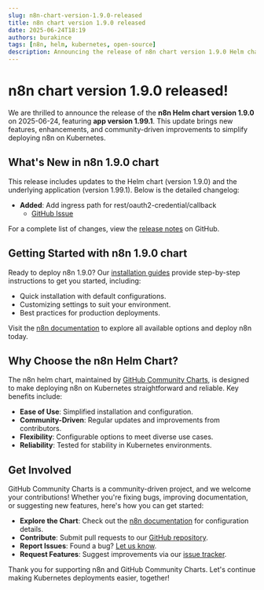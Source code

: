 ```yaml
---
slug: n8n-chart-version-1.9.0-released
title: n8n chart version 1.9.0 released
date: 2025-06-24T18:19
authors: burakince
tags: [n8n, helm, kubernetes, open-source]
description: Announcing the release of n8n chart version 1.9.0 Helm chart, featuring app version 1.99.1, with new features and community-driven improvements.
---
```


# n8n chart version 1.9.0 released!

We are thrilled to announce the release of the **n8n Helm chart version 1.9.0** on 2025-06-24, featuring **app version 1.99.1**. This update brings new features, enhancements, and community-driven improvements to simplify deploying n8n on Kubernetes.

## What's New in n8n 1.9.0 chart

This release includes updates to the Helm chart (version 1.9.0) and the underlying application (version 1.99.1). Below is the detailed changelog:

- **Added**: Add ingress path for rest/oauth2-credential/callback
    - [GitHub Issue](https://github.com/community-charts/helm-charts/issues/141)


For a complete list of changes, view the [release notes](https://github.com/community-charts/helm-charts/releases/tag/n8n-1.9.0) on GitHub.

<!-- truncate -->

## Getting Started with n8n 1.9.0 chart

Ready to deploy n8n 1.9.0? Our [installation guides](https://community-charts.github.io/docs/category/n8n) provide step-by-step instructions to get you started, including:

- Quick installation with default configurations.
- Customizing settings to suit your environment.
- Best practices for production deployments.

Visit the [n8n documentation](https://community-charts.github.io/docs/category/n8n) to explore all available options and deploy n8n today.

## Why Choose the n8n Helm Chart?

The n8n helm chart, maintained by [GitHub Community Charts](https://github.com/community-charts/helm-charts), is designed to make deploying n8n on Kubernetes straightforward and reliable. Key benefits include:

- **Ease of Use**: Simplified installation and configuration.
- **Community-Driven**: Regular updates and improvements from contributors.
- **Flexibility**: Configurable options to meet diverse use cases.
- **Reliability**: Tested for stability in Kubernetes environments.

## Get Involved

GitHub Community Charts is a community-driven project, and we welcome your contributions! Whether you're fixing bugs, improving documentation, or suggesting new features, here's how you can get started:

- **Explore the Chart**: Check out the [n8n documentation](https://community-charts.github.io/docs/category/n8n) for configuration details.
- **Contribute**: Submit pull requests to our [GitHub repository](https://github.com/community-charts/helm-charts).
- **Report Issues**: Found a bug? [Let us know](https://github.com/community-charts/helm-charts/issues).
- **Request Features**: Suggest improvements via our [issue tracker](https://github.com/community-charts/helm-charts/issues/new).

Thank you for supporting n8n and GitHub Community Charts. Let's continue making Kubernetes deployments easier, together!
